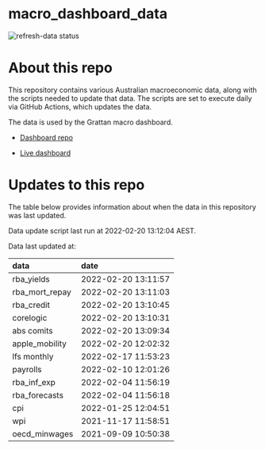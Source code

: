 
<!-- README.md is generated from README.Rmd. Please edit that file -->

# macro\_dashboard\_data

<!-- badges: start -->

![refresh-data
status](https://github.com/grattan/macro_dashboard_data/workflows/refresh-data/badge.svg)

<!-- badges: end -->

# About this repo

This repository contains various Australian macroeconomic data, along
with the scripts needed to update that data. The scripts are set to
execute daily via GitHub Actions, which updates the data.

The data is used by the Grattan macro dashboard.

  - [Dashboard repo](https://github.com/grattan/macrodashboard)

  - [Live dashboard](https://mattcowgill.shinyapps.io/macrodashboard/)

# Updates to this repo

The table below provides information about when the data in this
repository was last updated.

Data update script last run at 2022-02-20 13:12:04 AEST.

Data last updated at:

| data             | date                |
| :--------------- | :------------------ |
| rba\_yields      | 2022-02-20 13:11:57 |
| rba\_mort\_repay | 2022-02-20 13:11:03 |
| rba\_credit      | 2022-02-20 13:10:45 |
| corelogic        | 2022-02-20 13:10:31 |
| abs comits       | 2022-02-20 13:09:34 |
| apple\_mobility  | 2022-02-20 12:02:32 |
| lfs monthly      | 2022-02-17 11:53:23 |
| payrolls         | 2022-02-10 12:01:26 |
| rba\_inf\_exp    | 2022-02-04 11:56:19 |
| rba\_forecasts   | 2022-02-04 11:56:18 |
| cpi              | 2022-01-25 12:04:51 |
| wpi              | 2021-11-17 11:58:51 |
| oecd\_minwages   | 2021-09-09 10:50:38 |

